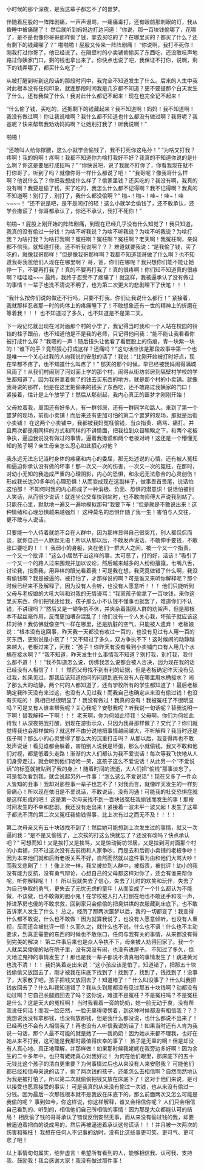 小时候的那个深夜，是我这辈子都忘不了的噩梦。 

伴随着屁股的一阵阵剧痛，一声声谩骂，一痛痛毒打，还有眼前那刺眼的灯，我从昏睡中被痛醒了！ 然后就听到妈妈边打边问道：“你说，那一百块钱偷哪了，花哪了，是不是也像你哥哥那样偷了钱，拿去买吃的了？在哪里买的？都买了什么？还有剩下的钱藏哪了？” 啪啪啪！屁股又传来一阵阵剧痛！ “你说啊，我打不死你！刚我打过你哥了，他已经说了。在隔壁村的小卖铺偷偷买了东西吃，还没敢吱声地路过你姨家门口，剩的钱也拿出来了。你快点也说了吧，我保证不打你，说啊，剩下的钱弄哪了，都买什么吃了···” 

从被打醒到听到这段话的那段时间中，我完全不知道发生了什么。后来的人生中我对此根本没有任何印象，就连那段时间我是几岁都不知道？更不要提那个白天发生了什么，还有我做了什么！我对此什么都记不起来！现在也完全记不起来！

 “什么偷了钱，买吃的，还把剩下的钱藏起来？我不知道啊！妈妈！我不知道啊！我没有做过啊！你让我说啥啊？我什么都不知道也什么都没有做过啊？我哥呢？我爸呢？快来帮帮我劝劝妈妈啊？让她别打我了！听我说啊！” 

啪啪！

“还敢叫人给你撑腰，这么小就学会偷钱了，我不打死你这龟孙！” “为啥又打我？疼啊！我的妈啊！疼啊！我都不知道你为啥打我好不好？我真的不知道你说的是什么啊？你这是要屈打成招吗？” “你快说吧，说了我就不打你了，你看我现在就不打你哥了，听到了吗？就像你哥一样什么都说了吧！” “我哥呢？像我哥什么样啊？他说什么了？你把我想成什么样了？偷家里钱？还买吃的？我没有啊，我真的没有啊？我要是偷了钱，买了吃的，我怎么什么都不记得啊？我不记得啊？我真的不知道啊！别打了，别打了，我什么都没偷啊？” 啪~！啪~！哇~！哇~！哇~~~~！ “还不说是吧，是不是闲打的轻！这么小就学会偷钱了，还不敢承认，还学会撒谎了！你哥都承认了，你还不承认，我打不死你！” 

啪啪~！屁股上刚开始的阵阵剧痛，到现在已经几乎没有什么知觉了！我只知道，我真的没有偷过一分钱！为啥不听我说？为啥不听我说？为啥不听我说？为啥打我？为啥打我？为啥打我啊？冤枉啊？冤枉啊？冤枉啊？老天啊！我冤枉啊，亲妈都不信我，就知道打我，还不听我说啊？？？ 难道就要我说：“是我偷了钱，买了吃的，就像我哥那样！”但是像我哥那样啊？我都不知道我哥做了什么啊？也不知道我哥我爸他们人现在在哪里啊？ 哥，爸，你们在哪呢？我只想你们能不能让她停一下，不要再打我了！真的不要再打我了！真的很疼啊！你们知不知道真的很疼啊？哇哇哇~~~ 最终，我终于忍受不了疼痛了！就这样，我被逼承认了没有做过的事情！一辈子也洗不清说不明了，也为第二次更大的悲剧埋下了伏笔！！！ 

“我什么按你们说的做还不行吗，只要不打我，你们让我说什么都行！” 紧接着，我就那样忍者那一时的肉体上的疼痛睡下了！不敢想象还有一世的精神上的折磨在等着我！！！ 也不知道过了多久，也不知道是不是第二天。

下一段记忆就出现在河对面那个村的小学了，我记得当时我和一个人站在校园的铃铛的柱子跟前，也不知道他是不是我的老师，只记得他问我：“能不能让我看看你被打成什么样？”我嗯的一声！随后扭头让他看了看屁股上的伤痕，青一块紫一块的！“谁下的手？竟然狠心打成这样？还痛吗？”这句话应该是那段故事中第一个也是唯一一个关心过我的人向我说的安慰的话了！我说：“比刚开始被打时好点，现在早都不疼了，也不知道什么叫疼了！” 那天的那个时候，早已经被我妈闹得满城风雨了！从我们村闹到了河对面上学的那个村，闹得从街坊邻居到隔壁村学校的学生都知道了。因为我哥拿着偷了的钱去买东西的地方，就是那个村的小卖铺。就像我哥说的那样，他是在这里把偷来的钱买了东西吃，还不敢路过我姨家的门口！ 紧接着，估计是上午放学了！然后从那刻起，我内心真正的噩梦才刚刚开始！ 

父母拉着我，周围还有好多人，有一群邻居，还有一群同学和路人。来到了第一个噩梦的现场，前街小卖铺！而后来还有更加可怕的第二个噩梦的现场，那就是后街小卖铺！ 在这两个小卖铺中，我都被我妈冤枉偷钱，当众指责、痛骂、痛打。并且两次都是用同样的方式和同样的不讲情面，把我拉到众目睽睽之下，和两个老板争执，逼迫我说没有做过的事情，逼着我撒谎和两个老板对峙！这还是一个懵懂无知的孩子啊？亲生母亲怎么忍心如此狠心对他？ 

我永远无法忘记当时身体的疼痛和内心的委屈，那无处述说的心情，还有被人冤枉和逼迫你承认没有做的坏事！那一次又一次的伤害，一次又一次的冤枉，在那时，对幼小无知的我造成严重的心理阴影，内心的恐惧，和永远无法愈合的心灵创伤！形成我长达20多年的心理恐惧！从而变成现在这副样子，做事畏首畏尾，说话怕这怕那！ 不知何时我的内心形成了一种消极、负面、恐惧的潜意识！说话怕被别人笑话，从而很少说话！就连坐公交车快到站时，也不敢向师傅大声说我到站了。只能在心里，默默地一遍又一遍地模拟那句“我要下车！”但是就是不敢说出来！这种情绪和心理恐惧越来越强烈！ 这种莫名的恐惧伴随了我一生！害怕与人交往，更不敢与人说话。

只要能一个人待着就绝不会在人群中，因为那样显得自己很突兀，别人都侃侃而谈，就你自己一人默默无语！所以从那以后，不敢发声说话，不敢伸手要钱，不敢张口要吃的！！！ 我弱小的身躯，夹在他们一群大人之间，被一个又一个指责，一个又一个批评：“这么小居然干出这样的事，太可恶了，打的好，活该！”吸引了一个又一个的路人过来围观并加以议论，然后越来越多的人纷纷攘攘，七嘴八舌，讨论我，指责我，用异样的眼光看着我！可是我在想，我究竟做错了什么啊，我没有偷钱啊？我是被逼的，被打怕了，才那样说的啊？可是谁又来听你解释呢？那个时候已经来不及解释了，因为没有人会听，也没有人愿意听！！！ 他们只能听到父母与老板娘的大吼大叫和对我的无情谩骂：“我家孩子偷拿了一百块钱，来你这里买东西，你们把钱还给我，孩子那么小不认钱不懂事也就罢了，难道你们不认钱，不讲理吗？”然后又是一顿争执不休，并夹杂着围观人群的劝架声，但是那根本不起丝毫作用，反而更加嘈杂混乱了！他们没有一个人关心我，坏孩子就应该这样对待！我仿佛就像空气一样在哪里，还是肮脏的空气，只能被人遗弃！ 老板娘说：“根本没有这回事，昨天我一天都没有收过一百的，也没有见过有人用一百的买东西，更别说是小孩了！”又不知过了多久，双方争执不下！这时候闹的动静越来越大，老板过来了，问我：“孩子！你昨天有没有看到小卖铺门口有人用几个水桶在接水啊？” “我不知道，昨天发生什么事情我不知道？别打我，别打我，我什么都不道！！！”我不知道怎么说，仿佛我怎么说都会被人否决，因为现在我的话已经没有人相信了！！！ 然而父母找不到有利的证据，但是老板确定昨天没有见过我，如果见过，那我应该知道他问的问题到底有没有人在哪里用水桶接水？ 闹了那么大的动静，两个村的人都知道了，还有学校所有的学生都知道了！最后老板确定我昨天没有来过这，也没有人见过我！而我自己也确定从来没有偷过钱！也没有买吃的！ 真相已经很明显了！我没有做过！我真的没有！我被冤枉了不很明显吗？可是又有人谁来帮我呢？关心我呢？安慰我呢？听我说一句话呢？替我说明一下啊！替我解释一下啊！！！ 老天啊，你为何如此待我！父母啊，你们为何如此待我！从深夜把我打醒，到现在游街示众，只因为我哥那样做了？交代了？你们就觉得我也会那样做吗？就这样不由分说地把事情越闹越大，不听解释？我当时还是孩子啊？那么小的心灵受得了那么大的沉重打击吗？ 从那以后，我变得再也不敢发声说话！看见谁都会躲着，害怕别人说我是坏蛋，那么小就偷钱。我又不敢和他们对视，都是低着头走路！渐渐的大人们都认为我不爱说话！每次等我飞快地从人们身旁走过，就会听到他们哈哈一笑，这孩子这么不爱说话！从此另一个“不爱说话”的标签就被贴到了我的身上！随着时间的流逝，大人们把“偷钱”那事淡忘了，可是每次看到我，就会说起另外一件事：“怎么这么不爱说话”！现在又多了一件众人皆知的丑事！我却对那些事一辈子也忘不了！对我而言，就像昨天发生的一样刻骨痛心！所以现在依旧是不爱说话，不敢说话，没有沟通！可能我的社交恐惧症就是这样形成的吧！ 这是第一次母亲找不到一百块钱冤枉我偷钱而发生的事！那段时间发生的不幸和悲剧，我还没有走出来！紧接着一波未平一波又起！发生了这辈子都洗不清的第二次又冤枉我偷钱得事，比上次有过之而无不及！！！！ 

第二次母亲又有五十块钱找不到了！然后她可能想到上次发生过的事情，就又一次逼问我：“是不是又偷钱了，上次挨的打这么快就忘了？还没有改吗？快点承认吧？” 可想而知！又是挨打又是挨骂，又是惊动街坊邻居，又是拉到河对面那个村的小卖铺，只不过这次没有去前街和人家争吵，而是去和后街小卖铺的老板争吵！因为本来他们就和后街老板关系不好，自然而然就以这件事为由和他们大骂大吵！ 而我又悲剧了！！！像上次一样，我又被拉到人群中，被指责，被批评！幼小的我没有能力反抗，没有勇气辩论，心想自己的父母都这样对你了，还会有谁来帮你呢，听你解释呢！！！ 所以我就失去了信心，失去了儿时的欢笑和玩伴，失去了为自己争取的勇气，更失去了无忧无虑的童年！从而变成了一个什么都认为不能做，不该做，也不敢做的胆小鬼！在学校被人打人打倒在地也不敢还手和吱一声，掉进茅房也傻的不敢求救，回到家只会偷偷的把臭烘烘的衣服藏到床底下，也不敢告诉家人发生了什么！ 总之，经历了那两次噩梦以后，我的一切都变了！我变得什么都不敢说，什么也不敢做！因为就算我说了，也没有人愿意倾听，也没有人重视，反而还会被批评一顿！久而久之，就什么也不说，什么也不语！什么也不主动要求，到真正需要的东西的时候也不敢张口，任何与我有关的事情，从来都没有得到完美的解决！ 第二件事后来也是众人争执不下，母亲被人劝得回家了。我一个人就呆呆傻傻的站在院子里，没有哭没有闹，也没有进屋子。 不知过了多久，惊天地泣鬼神的事情发生了！那也是我一辈子都说不清真相的事情发生了！跳进黄河也洗不清！！！ 我妈笑着走出来说：“这小孩应该是怕了，知道错了，把那五十块钱偷偷又放回去了，刚才被我在床底下找到了！找到了，找到了，钱找到了！没事了，大家散了吧，孩子把钱又放回去了！知道错了！” 什么叫没事了？什么叫我把钱放回去了？什么叫我知道错了？我从头到尾都没有见过那五十块钱啊？动都没有动过啊？它自己长腿跑回去了吗？这你说，难道不是冤枉？不是冤枉吗？不是冤枉是什么？这是天大的冤枉啊！ 当时我看着一旁的奶奶，她一脸无动于衷，没有帮我说任何话！而我一脸茫然，一脸无辜得傻愣着，到这种时候都没有相信我？？？ 我想说我没有拿那钱，也没有放那钱，但是我什么都没说，也什么都说不出来了！已经再也不会有人相信我了！再也没有人听信我说的话了！如果当时还有人肯为我说一句话，那个人最不可能的就是她了——我奶奶！因为她从来都不理我，也好在她从来不打我，这可能是我那时最值得庆幸的事了！ 孩子是无辜的啊！但是却没有人真心地、真正地理解，并那样做！如果那时候我姥姥在我旁边多好啊！因为余生的二十多年中，也只有姥姥真心对我好过！ 为何在他们眼里，那床底下的五十元钱比这个孩子的清白更重要？为何事情过后也从来没有人来安慰我？ 可能他们都已经相信母亲说的话了，偷了两次钱的孩子，还能怎么去相信啊？自然而然地认为我是被打怕了，所以第二次就偷偷把钱又放在床底下了！这对于他们来说，是可以接受也愿意接受的事实！ 可是我真的从来没有偷过一次钱，也从来没有偷过一分钱。因为最后一次那钱根本就不是我放在床底下的，那么前面两次又怎么可能是我偷的呢？ 事到如今，你这样说，你这样解释，谁又会相信你呢？ 人们只会相信自己看到的、听到的，相信他们自己所相信的事情！因为那是大众都能认可的结局！ 相反偷了钱的哥哥承认了错误反倒安然无事，而从来没有偷过钱的我，却要被逼迫着把白的说成黑的，然后再被逼迫着承认这句谎话！！！并且被一次两次的伤害和冤枉！ 我想在任何人不记事的幼时，没有比这些事更可笑、更可气、更可悲了吧！ 

以上事情句句属实，绝非虚言！希望所有看到的人，能够相信我、认可我、支持我、鼓励我！我会感谢大家！我没有做过那件事！